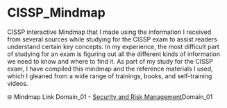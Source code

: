 # CISSP_Mindmap
CISSP interactive Mindmap that I made using the information I received from several sources while studying for the CISSP exam to assist readers understand certain key concepts. In my experience, the most difficult part of studying for an exam is figuring out all the different kinds of information we need to know and where to find it. As part of my study for the CISSP exam, I have compiled this mindmap and the reference materials I used, which I gleaned from a wide range of trainings, books, and self-training videos.

🌐 Mindmap Link
Domain_01 - [Security and Risk Management](https://sajinshivdas.com/cybersecurity/cissp-mindmap-domain-1/)Domain_01

